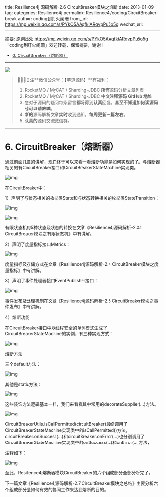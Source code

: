 title: Resilience4j 源码解析-2.6 CircuitBreaker模块之熔断
date: 2018-01-09
tag: 
categories: Resilience4j
permalink: Resilience4j/coding/CircuitBreaker-break
author: coding到灯火阑珊
from_url: https://mp.weixin.qq.com/s/PYkO5AAqfkiARqvpPu5o5g
wechat_url: 

-------

摘要: 原创出处 https://mp.weixin.qq.com/s/PYkO5AAqfkiARqvpPu5o5g 「coding到灯火阑珊」欢迎转载，保留摘要，谢谢！

- [6. CircuitBreaker（熔断器）](http://www.iocoder.cn/Resilience4j/coding/CircuitBreaker-break/)

-------

![](http://www.iocoder.cn/images/common/wechat_mp_2017_07_31.jpg)

> 🙂🙂🙂关注**微信公众号：【芋道源码】**有福利：
> 1. RocketMQ / MyCAT / Sharding-JDBC **所有**源码分析文章列表
> 2. RocketMQ / MyCAT / Sharding-JDBC **中文注释源码 GitHub 地址**
> 3. 您对于源码的疑问每条留言**都**将得到**认真**回复。**甚至不知道如何读源码也可以请教噢**。
> 4. **新的**源码解析文章**实时**收到通知。**每周更新一篇左右**。
> 5. **认真的**源码交流微信群。

-------

# 6. CircuitBreaker（熔断器）

通过前面几篇的讲解，现在终于可以来看一看熔断功能是如何实现的了。与熔断器相关的有CircuitBreaker接口和CircuitBreakerStateMachine实现类。

![img](http://static.iocoder.cn/97b4a3e69b310d68b2b18e85448bea30)

在CircuitBreaker中：

1）声明了与状态相关的枚举类State和与状态转换相关的枚举类StateTransition：

![img](http://static.iocoder.cn/e1c0421d9afce700e1da1d5f3c402549)

![img](http://static.iocoder.cn/877a15c5d18cfffc87cd71ea1e08161d)

有限状态机的5种状态及状态的转换在文章《Resilience4j源码解析-2.3.1 CircuitBreaker模块之有限状态机》中有讲解。

2）声明了度量指标接口Metrics：

![img](http://static.iocoder.cn/ae6f97c5cc717d110bf5a629419248ac)

度量指标及存储方式在文章《Resilience4j源码解析-2.4 CircuitBreaker模块之度量指标》中有讲解。

3）声明了事件处理器接口EventPublisher接口：

![img](http://static.iocoder.cn/c6f44364c3b676929471fd9a9f5f6372)

事件发布及处理机制在文章《Resilience4j源码解析-2.5 CircuitBreaker模块之事件发布》中有讲解。

4）熔断功能

在CircuitBreaker接口中以线程安全的单例模式生成了CircuitBreakerStateMachine的实例，有三种实现方式：

![img](http://static.iocoder.cn/fb6edee47b50524f8029934b2189224c)

熔断方法

三个default方法：

![img](http://static.iocoder.cn/81c4d1d7c65b6841a96fbf2996e8119c)

其他是static方法：

![img](http://static.iocoder.cn/ba844ffa4ea847e94f2c4f188a02145a)

这些装饰方法逻辑基本一样，我们来看看其中常用的decorateSupplier(...)方法。

![img](http://static.iocoder.cn/53b2797fc66a92fc52bc5777b2c40345)

CircuitBreakerUtils.isCallPermitted(circuitBreaker)最终调用了CircuitBreakerStateMachine实现类中的isCallPermitted()方法，circuitBreaker.onSuccess(...)和circuitBreaker.onError(...)也分别调用了CircuitBreakerStateMachine实现类中的onSuccess(...)和onError(...)方法，

注释如下：

![img](http://static.iocoder.cn/d69354b4baa86463a04ef5917c2802d4)

至此，Resilience4j熔断器模块CircuitBreaker的六个组成部分全部分析完了，

下一篇文章《Resilience4j源码解析-2.7 CircuitBreaker模块之总结》主要分析六个组成部分是如何有效的协同工作来达到熔断的目的。
